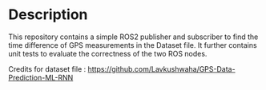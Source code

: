 # Description
This repository contains a simple ROS2 publisher and subscriber to find the time difference of GPS measurements in the Dataset file. It further contains unit tests to evaluate the correctness of the two ROS nodes.

Credits for dataset file : https://github.com/Lavkushwaha/GPS-Data-Prediction-ML-RNN


